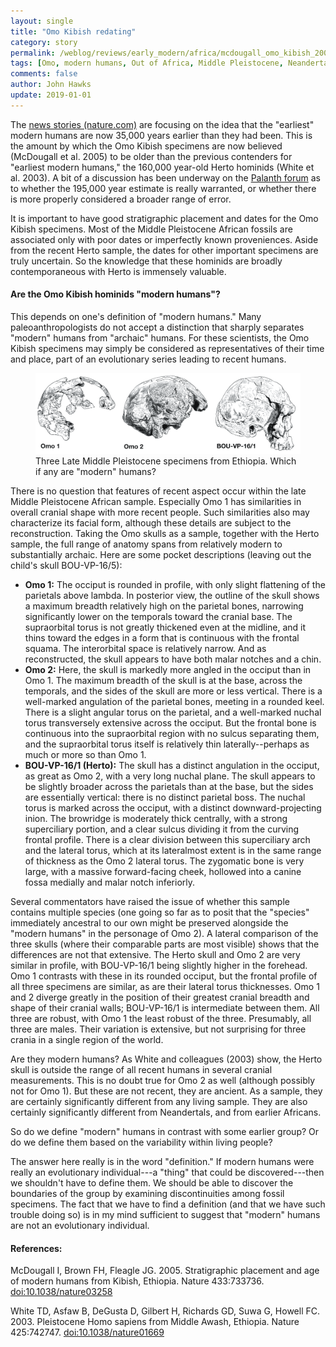 ```yaml
---
layout: single
title: "Omo Kibish redating"
category: story
permalink: /weblog/reviews/early_modern/africa/mcdougall_omo_kibish_2005.html
tags: [Omo, modern humans, Out of Africa, Middle Pleistocene, Neandertals]
comments: false
author: John Hawks
update: 2019-01-01
---
```



The <a href="http://www.nature.com/news/2005/050214/full/050214-10.html">news stories (nature.com)</a> are focusing on the idea that the "earliest" modern humans are now 35,000 years earlier than they had been. This is the amount by which the Omo Kibish specimens are now believed (McDougall et al. 2005) to be older than the previous contenders for "earliest modern humans," the 160,000 year-old Herto hominids (White et al. 2003). A bit of a discussion has been underway on the
<a href="http://www.palanth.com/forum/index.php?board=12;topic=704.8#msg2151">Palanth forum</a> as to whether the 195,000 year estimate is really warranted, or whether there is more properly considered a broader range of error.


It is important to have good stratigraphic placement and dates for the Omo Kibish specimens. Most of the Middle Pleistocene African fossils are associated only with poor dates or imperfectly known proveniences. Aside from the recent Herto sample, the dates for other important specimens are truly uncertain. So the knowledge that these hominids are broadly contemporaneous with Herto is immensely valuable.


<h4>Are the Omo Kibish hominids "modern humans"? </h4>


This depends on one's definition of "modern humans." Many paleoanthropologists do not accept a distinction that sharply separates "modern" humans from "archaic" humans. For these scientists, the Omo Kibish specimens may simply be considered as representatives of their time and place, part of an evolutionary series leading to recent humans.


<figure>
<img src="/images/herto_omo_lateral_comp.png" />
<figcaption>Three Late Middle Pleistocene specimens from Ethiopia. Which if any are "modern" humans?</figcaption>
</figure>

There is no question that features of recent aspect occur within the late Middle Pleistocene African sample. Especially Omo 1 has similarities in overall cranial shape with more recent people. Such similarities also may characterize its facial form, although these details are subject to the reconstruction. Taking the Omo skulls as a sample, together with the Herto sample, the full range of anatomy spans from relatively modern to substantially archaic. Here are some pocket descriptions (leaving out the child's skull BOU-VP-16/5):


<ul>
<li><b>Omo 1:</b> The occiput is rounded in profile, with only slight flattening of the parietals above lambda. In posterior view, the outline of the skull shows a maximum breadth relatively high on the parietal bones, narrowing significantly lower on the temporals toward the cranial base. The supraorbital torus is not greatly thickened even at the midline, and it thins toward the edges in a form that is continuous with the frontal squama. The interorbital space is relatively narrow. And as reconstructed, the skull appears to have both malar notches and a chin.   </li>
<li><b>Omo 2:</b> Here, the skull is markedly more angled in the occiput than in Omo 1. The maximum breadth of the skull is at the base, across the temporals, and the sides of the skull are more or less vertical. There is a well-marked angulation of the parietal bones, meeting in a rounded keel. There is a slight angular torus on the parietal, and a well-marked nuchal torus transversely extensive across the occiput. But the frontal bone is continuous into the supraorbital region with no sulcus separating them, and the supraorbital torus itself is relatively thin laterally--perhaps as much or more so than Omo 1.  </li>
<li><b>BOU-VP-16/1 (Herto):</b> The skull has a distinct angulation in the occiput, as great as Omo 2, with a very long nuchal plane. The skull appears to be slightly broader across the parietals than at the base, but the sides are essentially vertical: there is no distinct parietal boss. The nuchal torus is marked across the occiput, with a distinct downward-projecting inion. The browridge is moderately thick centrally, with a strong superciliary portion, and a clear sulcus dividing it from the curving frontal profile. There is a clear division between this superciliary arch and the lateral torus, which at its lateralmost extent is in the same range of thickness as the Omo 2 lateral torus. The zygomatic bone is very large, with a massive forward-facing cheek, hollowed into a canine fossa medially and malar notch inferiorly. </li>
</ul>


Several commentators have raised the issue of whether this sample contains multiple species (one going so far as to posit that the "species" immediately ancestral to our own might be preserved alongside the "modern humans" in the personage of Omo 2). A lateral comparison of the three skulls (where their comparable parts are most visible) shows that the differences are not that extensive. The Herto skull and Omo 2 are very similar in profile, with BOU-VP-16/1 being slightly higher in the forehead. Omo 1 contrasts with these in its rounded occiput, but the frontal profile of all three specimens are similar, as are their lateral torus thicknesses. Omo 1 and 2 diverge greatly in the position of their greatest cranial breadth and shape of their cranial walls; BOU-VP-16/1 is intermediate between them. All three are robust, with Omo 1 the least robust of the three. Presumably, all three are males. Their variation is extensive, but not surprising for three crania in a single region of the world.



Are they modern humans? As White and colleagues (2003) show, the Herto skull is outside the range of all recent humans in several cranial measurements. This is no doubt true for Omo 2 as well (although possibly not for Omo 1). But these are not recent, they are ancient. As a sample, they are certainly significantly different from any living sample. They are also certainly significantly different from Neandertals, and from earlier Africans.



So do we define "modern" humans in contrast with some earlier group? Or do we define them based on the variability within living people?



The answer here really is in the word "definition." If modern humans were really an evolutionary individual---a "thing" that could be discovered---then we shouldn't have to define them. We should be able to discover the boundaries of the group by examining discontinuities among fossil specimens. The fact that we have to find a definition (and that we have such trouble doing so) is in my mind sufficient to suggest that "modern" humans are not an evolutionary individual.


<h4>References:</h4>

<p class="cite">McDougall I, Brown FH, Fleagle JG. 2005. Stratigraphic placement and age of modern humans from Kibish, Ethiopia. Nature 433:733736.
<a href="https://doi.org/10.1038/nature03258">doi:10.1038/nature03258</a></p>

<p class="cite">White TD, Asfaw B, DeGusta D, Gilbert H, Richards GD, Suwa G, Howell FC. 2003. Pleistocene Homo sapiens from Middle Awash, Ethiopia. Nature 425:742747. <a href="https://doi.org/10.1038/nature01669">doi:10.1038/nature01669</a> </p>


